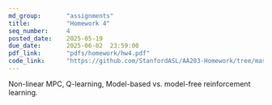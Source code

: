 ```yaml
---
md_group:       "assignments"
title:          "Homework 4"
seq_number:     4
posted_date:    2025-05-19
due_date:       2025-06-02  23:59:00
pdf_link:       "pdfs/homework/hw4.pdf"
code_link:      "https://github.com/StanfordASL/AA203-Homework/tree/master"
---
```


Non-linear MPC, Q-learning, Model-based vs. model-free reinforcement learning.
